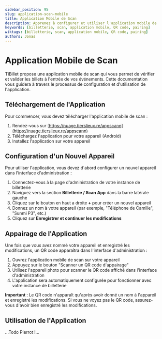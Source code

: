 ```yaml
---
sidebar_position: 95
slug: application-scan-mobile
title: Application Mobile de Scan
description: Apprenez à configurer et utiliser l'application mobile de scan pour vos événements.
keywords: [billetterie, scan, application mobile, QR code, pairing]
wiktags: [billetterie, scan, application mobile, QR code, pairing]
authors: Jonas
---
```


# Application Mobile de Scan

TiBillet propose une application mobile de scan qui vous permet de vérifier et valider les billets à l'entrée de vos événements. Cette documentation vous guidera à travers le processus de configuration et d'utilisation de l'application.

## Téléchargement de l'Application

Pour commencer, vous devez télécharger l'application mobile de scan :

1. Rendez-vous sur [https://nuage.tierslieux.re/appscann](https://nuage.tierslieux.re/appscann)
2. Téléchargez l'application pour votre appareil (Android)
3. Installez l'application sur votre appareil

## Configuration d'un Nouvel Appareil

Pour utiliser l'application, vous devez d'abord configurer un nouvel appareil dans l'interface d'administration :

1. Connectez-vous à la page d'administration de votre instance de billetterie
2. Naviguez vers la section **Billetterie / Scan App** dans la barre latérale gauche
3. Cliquez sur le bouton en haut a droite **+** pour créer un nouvel appareil
4. Donnez un nom à votre appareil (par exemple, "Téléphone de Camille", "Sunmi P3", etc.)
5. Cliquez sur **Enregistrer et continuer les modifications**

## Appairage de l'Application

Une fois que vous avez nommé votre appareil et enregistré les modifications, un QR code apparaîtra dans l'interface d'administration :

1. Ouvrez l'application mobile de scan sur votre appareil
2. Appuyez sur le bouton "Scanner un QR code d'appairage"
3. Utilisez l'appareil photo pour scanner le QR code affiché dans l'interface d'administration
4. L'application sera automatiquement configurée pour fonctionner avec votre instance de billetterie

**Important** : Le QR code n'apparaît qu'après avoir donné un nom à l'appareil et enregistré les modifications. Si vous ne voyez pas le QR code, assurez-vous d'avoir bien enregistré les modifications.

## Utilisation de l'Application
 

...Todo Pierrot !...